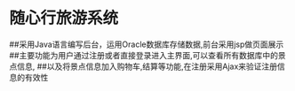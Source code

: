 # 随心行旅游系统
##采用Java语言编写后台，运用Oracle数据库存储数据,前台采用jsp做页面展示
##主要功能为用户通过注册或者直接登录进入主界面,可以查看所有数据库中的景点信息,
##以及将景点信息加入购物车,结算等功能,在注册采用Ajax来验证注册信息的有效性

